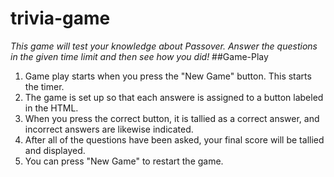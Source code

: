 # trivia-game
*This game will test your knowledge about Passover. Answer the questions in the given time limit and then see how you did!*
##Game-Play
1) Game play starts when you press the "New Game" button. This starts the timer. 
2) The game is set up so that each answere is assigned to a button labeled in the HTML.
3) When you press the correct button, it is tallied as a correct answer, and incorrect answers are likewise indicated.
4) After all of the questions have been asked, your final score will be tallied and displayed. 
5) You can press "New Game" to restart the game.